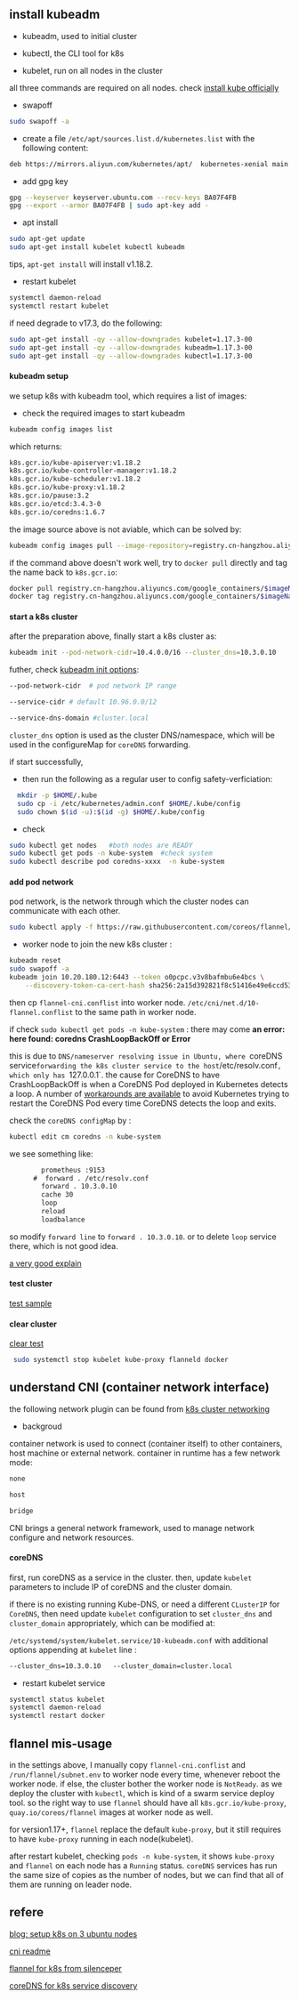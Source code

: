 
## install kubeadm


* kubeadm,  used to initial cluster

* kubectl, the CLI tool for k8s 

* kubelet, run on all nodes in the cluster


all three commands are required on all nodes. check [install kube officially](https://v1-16.docs.kubernetes.io/docs/setup/production-environment/tools/kubeadm/install-kubeadm/)


* swapoff 

```sh
sudo swapoff -a 
```

* create a file `/etc/apt/sources.list.d/kubernetes.list` with the following content:

```xml
deb https://mirrors.aliyun.com/kubernetes/apt/  kubernetes-xenial main
```


* add gpg key 

```sh
gpg --keyserver keyserver.ubuntu.com --recv-keys BA07F4FB 
gpg --export --armor BA07F4FB | sudo apt-key add -
```

* apt install

```sh 
sudo apt-get update 
sudo apt-get install kubelet kubectl kubeadm 

```

tips, `apt-get install` will install v1.18.2. 

* restart kubelet 

```sh
systemctl daemon-reload
systemctl restart kubelet
```

if need degrade to v17.3, do the following: 

```sh
sudo apt-get install -qy --allow-downgrades kubelet=1.17.3-00
sudo apt-get install -qy --allow-downgrades kubeadm=1.17.3-00
sudo apt-get install -qy --allow-downgrades kubectl=1.17.3-00
```

#### kubeadm setup 

we setup k8s with kubeadm tool, which requires a list of images:

* check the required images to start kubeadm

```sh
kubeadm config images list
```

which returns:

```sh
k8s.gcr.io/kube-apiserver:v1.18.2
k8s.gcr.io/kube-controller-manager:v1.18.2
k8s.gcr.io/kube-scheduler:v1.18.2
k8s.gcr.io/kube-proxy:v1.18.2
k8s.gcr.io/pause:3.2
k8s.gcr.io/etcd:3.4.3-0
k8s.gcr.io/coredns:1.6.7
```

the image source above is not aviable, which can be solved by:

```sh
kubeadm config images pull --image-repository=registry.cn-hangzhou.aliyuncs.com/google_containers/
```

if the command above doesn't work well, try to `docker pull` directly and tag the name back to `k8s.gcr.io`:


```sh
docker pull registry.cn-hangzhou.aliyuncs.com/google_containers/$imageName
docker tag registry.cn-hangzhou.aliyuncs.com/google_containers/$imageName k8s.gcr.io/$imageName
```

#### start a k8s cluster 

after the preparation above, finally start a k8s cluster as:

```sh
kubeadm init --pod-network-cidr=10.4.0.0/16 --cluster_dns=10.3.0.10 
```

futher, check [kubeadm init options](https://kubernetes.io/zh/docs/reference/setup-tools/kubeadm/kubeadm-init/):

```sh
--pod-network-cidr  # pod network IP range

--service-cidr # default 10.96.0.0/12

--service-dns-domain #cluster.local

```

`cluster_dns` option is used as the cluster DNS/namespace, which will be used in the configureMap for `coreDNS` forwarding. 


if start successfully, 

* then run the following as a regular user to config safety-verficiation:

```sh
  mkdir -p $HOME/.kube
  sudo cp -i /etc/kubernetes/admin.conf $HOME/.kube/config
  sudo chown $(id -u):$(id -g) $HOME/.kube/config
```

* check

```sh 
sudo kubectl get nodes   #both nodes are READY
sudo kubectl get pods -n kube-system  #check system
sudo kubectl describe pod coredns-xxxx  -n kube-system
```


#### add pod network

pod network, is the network through which the cluster nodes can communicate with each other.

```sh
sudo kubectl apply -f https://raw.githubusercontent.com/coreos/flannel/master/Documentation/kube-flannel.yml
```

* worker node to join the new k8s cluster : 

```sh 
kubeadm reset
sudo swapoff -a 
kubeadm join 10.20.180.12:6443 --token o0pcpc.v3v8bafmbu6e4bcs \
    --discovery-token-ca-cert-hash sha256:2a15d392821f8c51416e49e6ccd5393df6f93d738b24b2132e9a9a19276f4f54 
```


then cp `flannel-cni.conflist` into worker node. `/etc/cni/net.d/10-flannel.conflist` to the same path in worker node.

if check `sudo kubectl get pods -n kube-system` :  there may come **an error: here found: coredns CrashLoopBackOff or Error**

this is due to `DNS/nameserver resolving issue in Ubuntu, where `coreDNS service` forwarding the k8s cluster service to the host `/etc/resolv.conf`, which only has `127.0.0.1`.  the cause for CoreDNS to have CrashLoopBackOff is when a CoreDNS Pod deployed in Kubernetes detects a loop. A number of [workarounds are available](https://github.com/coredns/coredns/tree/master/plugin/loop#troubleshooting-loops-in-kubernetes-clusters) to avoid Kubernetes trying to restart the CoreDNS Pod every time CoreDNS detects the loop and exits.

check the `coreDNS configMap` by :

```sh
kubectl edit cm coredns -n kube-system 
```

we see something like:

```xml
        prometheus :9153
      #  forward . /etc/resolv.conf
        forward . 10.3.0.10
        cache 30
        loop
        reload
        loadbalance
```

so modify `forward line` to `forward . 10.3.0.10`.  or to delete `loop` service there, which is not good idea.

[a very good explain](https://stackoverflow.com/questions/52645473/coredns-fails-to-run-in-kubernetes-cluster)


#### test cluster 

[test sample](https://www.bookstack.cn/read/follow-me-install-kubernetes-cluster-1.8.x/08.%E9%AA%8C%E8%AF%81%E9%9B%86%E7%BE%A4%E5%8A%9F%E8%83%BD.md)


#### clear cluster 

[clear test](https://www.bookstack.cn/read/follow-me-install-kubernetes-cluster-1.8.x/12.%E6%B8%85%E7%90%86%E9%9B%86%E7%BE%A4.md)

```sh
 sudo systemctl stop kubelet kube-proxy flanneld docker

```


## understand CNI (container network interface)

the following network plugin can be found from [k8s cluster networking](https://kubernetes.io/docs/concepts/cluster-administration/networking/)


* backgroud

container network is used to connect (container itself) to other containers, host machine or external network. container in runtime has a few network mode:

```sh
none

host

bridge

```

CNI brings a general network framework, used to manage network configure and network resources. 


####  coreDNS

first, run coreDNS as a service in the cluster. then, update `kubelet` parameters to include IP of coreDNS and the cluster domain. 


if there is no existing running Kube-DNS, or need a different `CLusterIP` for `CoreDNS`, then need update `kubelet` configuration to set `cluster_dns` and `cluster_domain` appropriately, which can be modified at:

`/etc/systemd/system/kubelet.service/10-kubeadm.conf` with additional options appending at `kubelet` line :


```xml
--cluster_dns=10.3.0.10   --cluster_domain=cluster.local
```

* restart kubelet service 

```sh
systemctl status kubelet 
systemctl daemon-reload 
systemctl restart docker 
```


## flannel mis-usage 


in the settings above, I manually copy `flannel-cni.conflist` and `/run/flannel/subnet.env` to worker node every time, whenever reboot the worker node. if else, the cluster bother the worker node is `NotReady`.  as we deploy the cluster with `kubectl`, which is kind of a swarm service deploy tool. so the right way to use `flannel` should have all `k8s.gcr.io/kube-proxy`, `quay.io/coreos/flannel` images at worker node as well. 

for version1.17+, `flannel` replace the default `kube-proxy`, but it still requires to have `kube-proxy` running in each node(kubelet). 

after restart kubelet, checking `pods -n kube-system`, it shows `kube-proxy` and `flannel` on each node has a `Running` status. `coreDNS` services has run the same size of copies as the number of nodes, but we can find that all of them are running on leader node.









## refere

[blog: setup k8s on 3 ubuntu nodes](https://computingforgeeks.com/how-to-setup-3-node-kubernetes-cluster-on-ubuntu-18-04-with-weave-net-cni/)

[cni readme](https://github.com/containernetworking/cni/blob/master/SPEC.md)

[flannel for k8s from  silenceper](https://silenceper.com/blog/201809/flannel-in-k8s/)

[coreDNS for k8s service discovery](https://blogs.infoblox.com/community/coredns-for-kubernetes-service-discovery/)



